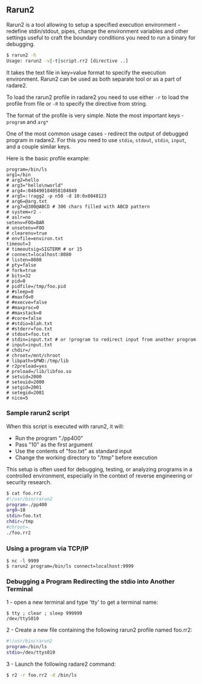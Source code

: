 ## Rarun2

Rarun2 is a tool allowing to setup a specified execution environment - redefine stdin/stdout, pipes, change the environment variables and other settings useful to craft the boundary conditions you need to run a binary for debugging.

```bash
$ rarun2 -h
Usage: rarun2 -v|-t|script.rr2 [directive ..]
```

It takes the text file in key=value format to specify the execution environment.  Rarun2 can be used as both separate tool or as a part of radare2.

To load the rarun2 profile in radare2 you need to use either `-r` to load the profile from file or `-R` to specify the directive from string.

The format of the profile is very simple. Note the most important keys - `program` and `arg*`

One of the most common usage cases - redirect the output of debugged program in radare2.  For this you need to use `stdio`, `stdout`, `stdin`, `input`, and a couple similar keys.

Here is the basic profile example:

```
program=/bin/ls
arg1=/bin
# arg2=hello
# arg3="hello\nworld"
# arg4=:048490184058104849
# arg5=:!ragg2 -p n50 -d 10:0x8048123
# arg6=@arg.txt
# arg7=@300@ABCD # 300 chars filled with ABCD pattern
# system=r2 -
# aslr=no
setenv=FOO=BAR
# unsetenv=FOO
# clearenv=true
# envfile=environ.txt
timeout=3
# timeoutsig=SIGTERM # or 15
# connect=localhost:8080
# listen=8080
# pty=false
# fork=true
# bits=32
# pid=0
# pidfile=/tmp/foo.pid
# #sleep=0
# #maxfd=0
# #execve=false
# #maxproc=0
# #maxstack=0
# #core=false
# #stdio=blah.txt
# #stderr=foo.txt
# stdout=foo.txt
# stdin=input.txt # or !program to redirect input from another program
# input=input.txt
# chdir=/
# chroot=/mnt/chroot
# libpath=$PWD:/tmp/lib
# r2preload=yes
# preload=/lib/libfoo.so
# setuid=2000
# seteuid=2000
# setgid=2001
# setegid=2001
# nice=5
```

### Sample rarun2 script

When this script is executed with rarun2, it will:

* Run the program "./pp400"
* Pass "10" as the first argument
* Use the contents of "foo.txt" as standard input
* Change the working directory to "/tmp" before execution

This setup is often used for debugging, testing, or analyzing programs in a controlled environment, especially in the context of reverse engineering or security research.

```bash
$ cat foo.rr2
#!/usr/bin/rarun2
program=./pp400
arg0=10
stdin=foo.txt
chdir=/tmp
#chroot=.
./foo.rr2
```

### Using a program via TCP/IP



```
$ nc -l 9999
$ rarun2 program=/bin/ls connect=localhost:9999
```

### Debugging a Program Redirecting the stdio into Another Terminal

1 - open a new terminal and type 'tty' to get a terminal name:

```
$ tty ; clear ; sleep 999999
/dev/ttyS010
```

2 - Create a new file containing the following rarun2 profile named foo.rr2:

```sh
#!/usr/bin/rarun2
program=/bin/ls
stdio=/dev/ttys010
```

3 - Launch the following radare2 command:

```bash
$ r2 -r foo.rr2 -d /bin/ls
```
